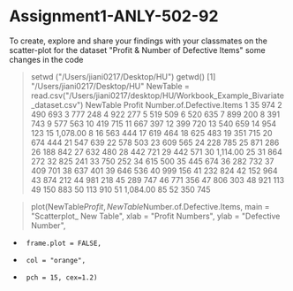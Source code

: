 # Assignment1-ANLY-502-92
To create, explore and share your findings with your classmates on the scatter-plot for the dataset "Profit &amp; Number of Defective Items" 
some changes in the code


> setwd ("/Users/jiani0217/Desktop/HU")
> getwd()
[1] "/Users/jiani0217/Desktop/HU"
> NewTable = read.csv("/Users/jiani0217/desktop/HU/Workbook_Example_Bivariate_dataset.csv")
> NewTable
Profit Number.of.Defective.Items
1        35                       974
2       490                       693
3       777                       248
4       922                       277
5       519                       509
6       520                       635
7       899                       200
8       391                       743
9       577                       563
10      419                       715
11      667                       397
12      399                       720
13      540                       659
14      954                       123
15 1,078.00                         8
16      563                       444
17      619                       464
18      625                       483
19      351                       715
20      674                       444
21      547                       639
22      578                       503
23      609                       565
24      228                       785
25      871                       286
26      188                       842
27      632                       480
28      442                       721
29      442                       571
30 1,114.00                        25
31      864                       272
32      825                       241
33      750                       252
34      615                       500
35      445                       674
36      282                       732
37      409                       701
38      637                       401
39      646                       536
40      999                       156
41      232                       824
42      152                       964
43      874                       212
44      981                       218
45      289                       747
46      771                       356
47      806                       303
48      921                       113
49      150                       883
50      113                       910
51 1,084.00                        85
52      350                       745

> plot(NewTable$Profit, NewTable$Number.of.Defective.Items, main = "Scatterplot_ New Table", xlab = "Profit Numbers", ylab = "Defective Number", 
+      frame.plot = FALSE, 
+      col = "orange", 
+      pch = 15, cex=1.2)
